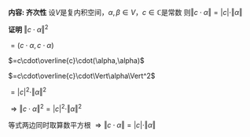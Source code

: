 **内容: 齐次性**
设$V$是复内积空间，$\alpha,\beta\in V$，$c\in\mathbb{C}$是常数
则$\Vert c\cdot\alpha\Vert=|c|\cdot\Vert\alpha\Vert$

**证明**
$\Vert c\cdot\alpha\Vert^2$

$=(c\cdot\alpha,c\cdot\alpha)$

$=c\cdot\overline{c}\cdot(\alpha,\alpha)$

$=c\cdot\overline{c}\cdot\Vert\alpha\Vert^2$

$=|c|^2\cdot\Vert\alpha\Vert^2$

$\Rightarrow\Vert c\cdot\alpha\Vert^2=|c|^2\cdot\Vert\alpha\Vert^2$

等式两边同时取算数平方根
$\Rightarrow\Vert c\cdot\alpha\Vert=|c|\cdot\Vert\alpha\Vert$
